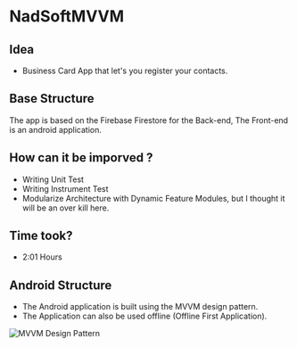 # NadSoftMVVM

## Idea
  - Business Card App that let's you register your contacts.

## Base Structure
  The app is based on the Firebase Firestore for the Back-end, 
  The Front-end is an android application.
  
## How can it be imporved ?
  - Writing Unit Test
  - Writing Instrument Test
  - Modularize Architecture with Dynamic Feature Modules, but I thought it will be an over kill here.

## Time took? 
  - 2:01 Hours
  
## Android Structure
  * The Android application is built using the MVVM design pattern.
  * The Application can also be used offline (Offline First Application).
  
  ![MVVM Design Pattern](https://developer.android.com/topic/libraries/architecture/images/final-architecture.png)
